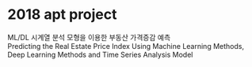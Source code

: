 # 2018 apt project
ML/DL 시계열 분석 모형을 이용한 부동산 가격증감 예측<br>
Predicting the Real Estate Price Index Using Machine Learning Methods, Deep Learning Methods and Time Series Analysis Model

